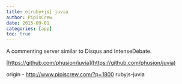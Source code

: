 ```yaml
---
title: o[ruby+js] juvia
author: PipisCrew
date: 2015-09-01
categories: [app]
toc: true
---
```


A commenting server similar to Disqus and IntenseDebate.

[https://github.com/phusion/juvia](https://github.com/phusion/juvia)

origin - http://www.pipiscrew.com/?p=1800 rubyjs-juvia